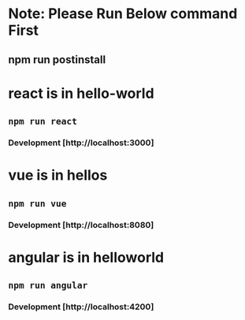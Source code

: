 # Note: Please Run Below command First

## npm run postinstall

# react is in hello-world

## `npm run react`

### Development [http://localhost:3000]

# vue is in hellos

## `npm run vue`

### Development [http://localhost:8080]

# angular is in helloworld

## `npm run angular`

### Development [http://localhost:4200]
